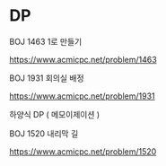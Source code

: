 # DP

BOJ 1463 1로 만들기

https://www.acmicpc.net/problem/1463

BOJ 1931 회의실 배정

https://www.acmicpc.net/problem/1931

하양식 DP ( 메모이제이션 )

BOJ 1520 내리막 길

https://www.acmicpc.net/problem/1520